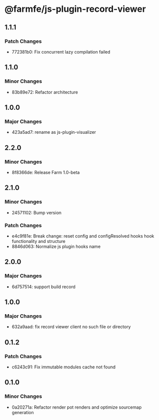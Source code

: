 # @farmfe/js-plugin-record-viewer

## 1.1.1

### Patch Changes

- 772381b0: Fix concurrent lazy compilation failed

## 1.1.0

### Minor Changes

- 83b89e72: Refactor architecture

## 1.0.0

### Major Changes

- 423a5ad7: rename as js-plugin-visualizer

## 2.2.0

### Minor Changes

- 8f8366de: Release Farm 1.0-beta

## 2.1.0

### Minor Changes

- 24571102: Bump version

### Patch Changes

- e4c9f81e: Break change: reset config and configResolved hooks hook functionality and structure
- 8846d063: Normalize js plugin hooks name

## 2.0.0

### Major Changes

- 6d757514: support build record

## 1.0.0

### Major Changes

- 632a9aad: fix record viewer client no such file or directory

## 0.1.2

### Patch Changes

- c6243c91: Fix immutable modules cache not found

## 0.1.0

### Minor Changes

- 0a20271a: Refactor render pot renders and optimize sourcemap generation
